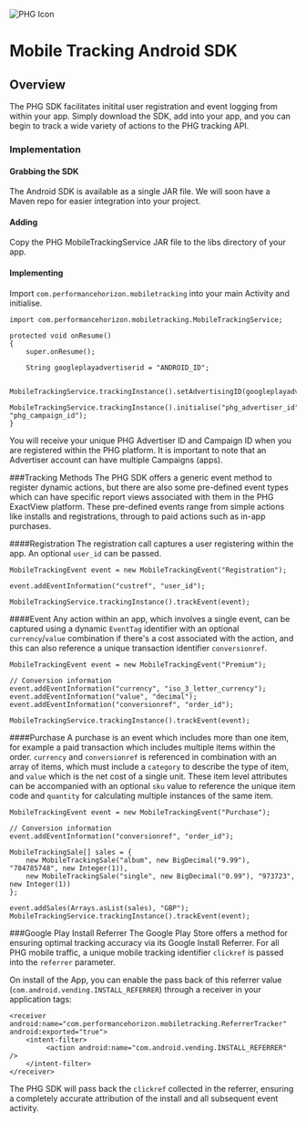![PHG Icon](http://performancehorizon.com/img/logo-on-white.svg)

# Mobile Tracking Android SDK

## Overview

The PHG SDK facilitates initital user registration and event logging from within your app. Simply download the SDK, add into your app, and you can begin to track a wide variety of actions to the PHG tracking API.

### Implementation

#### Grabbing the SDK
The Android SDK is available as a single JAR file. We will soon have a Maven repo for easier integration into your project.

#### Adding
Copy the PHG MobileTrackingService JAR file to the libs directory of your app.

#### Implementing
Import `com.performancehorizon.mobiletracking` into your main Activity and initialise.

	import com.performancehorizon.mobiletracking.MobileTrackingService;

	protected void onResume()
    {
        super.onResume();

        String googleplayadvertiserid = "ANDROID_ID";

        MobileTrackingService.trackingInstance().setAdvertisingID(googleplayadvertiserid);
        MobileTrackingService.trackingInstance().initialise("phg_advertiser_id", "phg_campaign_id");
    }

You will receive your unique PHG Advertiser ID and Campaign ID when you are registered within the PHG platform. It is important to note that an Advertiser account can have multiple Campaigns (apps).

###Tracking Methods
The PHG SDK offers a generic event method to register dynamic actions, but there are also some pre-defined event types which can have specific report views associated with them in the PHG ExactView platform. These pre-defined events range from simple actions like installs and registrations, through to paid actions such as in-app purchases.

####Registration
The registration call captures a user registering within the app. An optional `user_id` can be passed.

    MobileTrackingEvent event = new MobileTrackingEvent("Registration");

    event.addEventInformation("custref", "user_id");

    MobileTrackingService.trackingInstance().trackEvent(event);

####Event
Any action within an app, which involves a single event, can be captured using a dynamic `EventTag` identifier with an optional `currency`/`value` combination if there's a cost associated with the action, and this can also reference a unique transaction identifier `conversionref`.

	MobileTrackingEvent event = new MobileTrackingEvent("Premium");

    // Conversion information
    event.addEventInformation("currency", "iso_3_letter_currency");
    event.addEventInformation("value", "decimal");
    event.addEventInformation("conversionref", "order_id");

    MobileTrackingService.trackingInstance().trackEvent(event);

####Purchase
A purchase is an event which includes more than one item, for example a paid transaction which includes multiple items within the order. `currency` and `conversionref` is referenced in combination with an array of items, which must include a `category` to describe the type of item, and `value` which is the net cost of a single unit. These item level attributes can be accompanied with an optional `sku` value to reference the unique item code and `quantity` for calculating multiple instances of the same item.

	MobileTrackingEvent event = new MobileTrackingEvent("Purchase");

    // Conversion information
    event.addEventInformation("conversionref", "order_id");

    MobileTrackingSale[] sales = {
        new MobileTrackingSale("album", new BigDecimal("9.99"), "784785748", new Integer(1)),
        new MobileTrackingSale("single", new BigDecimal("0.99"), "973723", new Integer(1))
    };

    event.addSales(Arrays.asList(sales), "GBP");
    MobileTrackingService.trackingInstance().trackEvent(event);

###Google Play Install Referrer
The Google Play Store offers a method for ensuring optimal tracking accuracy via its Google Install Referrer. For all PHG mobile traffic, a unique mobile tracking identifier `clickref` is passed into the `referrer` parameter.

On install of the App, you can enable the pass back of this referrer value (`com.android.vending.INSTALL_REFERRER`) through a receiver in your application tags:

    <receiver android:name="com.performancehorizon.mobiletracking.ReferrerTracker" android:exported="true">
        <intent-filter>
             <action android:name="com.android.vending.INSTALL_REFERRER" />
        </intent-filter>
    </receiver>

The PHG SDK will pass back the `clickref` collected in the referrer, ensuring a completely accurate attribution of the install and all subsequent event activity.